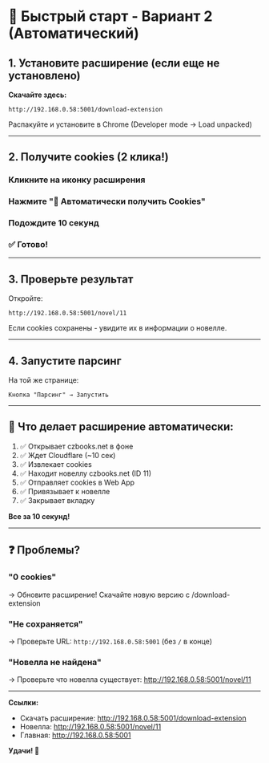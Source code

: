 # 🚀 Быстрый старт - Вариант 2 (Автоматический)

## 1. Установите расширение (если еще не установлено)

**Скачайте здесь:**
```
http://192.168.0.58:5001/download-extension
```

Распакуйте и установите в Chrome (Developer mode → Load unpacked)

---

## 2. Получите cookies (2 клика!)

### Кликните на иконку расширения

### Нажмите "🚀 Автоматически получить Cookies"

### Подождите 10 секунд

### ✅ Готово!

---

## 3. Проверьте результат

Откройте:
```
http://192.168.0.58:5001/novel/11
```

Если cookies сохранены - увидите их в информации о новелле.

---

## 4. Запустите парсинг

На той же странице:
```
Кнопка "Парсинг" → Запустить
```

---

## 🎁 Что делает расширение автоматически:

1. ✅ Открывает czbooks.net в фоне
2. ✅ Ждет Cloudflare (~10 сек)
3. ✅ Извлекает cookies
4. ✅ Находит новеллу czbooks.net (ID 11)
5. ✅ Отправляет cookies в Web App
6. ✅ Привязывает к новелле
7. ✅ Закрывает вкладку

**Все за 10 секунд!**

---

## ❓ Проблемы?

### "0 cookies"
→ Обновите расширение! Скачайте новую версию с /download-extension

### "Не сохраняется"
→ Проверьте URL: `http://192.168.0.58:5001` (без `/` в конце)

### "Новелла не найдена"
→ Проверьте что новелла существует: http://192.168.0.58:5001/novel/11

---

**Ссылки:**
- Скачать расширение: http://192.168.0.58:5001/download-extension
- Новелла: http://192.168.0.58:5001/novel/11
- Главная: http://192.168.0.58:5001

**Удачи! 🚀**
